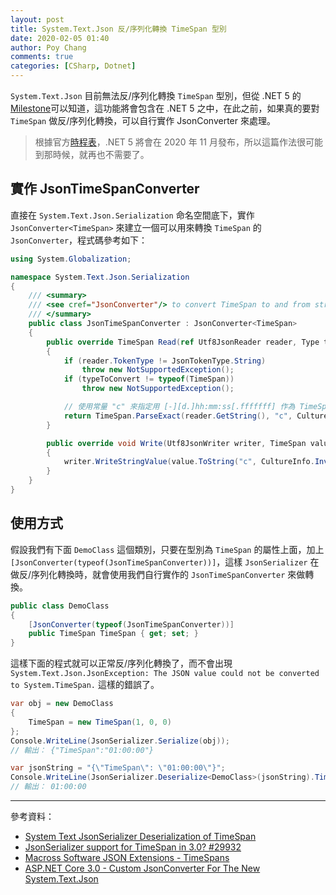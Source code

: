 ```yaml
---
layout: post
title: System.Text.Json 反/序列化轉換 TimeSpan 型別
date: 2020-02-05 01:40
author: Poy Chang
comments: true
categories: [CSharp, Dotnet]
---
```


`System.Text.Json` 目前無法反/序列化轉換 `TimeSpan` 型別，但從 .NET 5 的 [Milestone](https://github.com/dotnet/runtime/milestone/7)可以知道，這功能將會包含在 .NET 5 之中，在此之前，如果真的要對 `TimeSpan` 做反/序列化轉換，可以自行實作 JsonConverter 來處理。

>根據官方[時程表](https://github.com/dotnet/core/blob/master/roadmap.md)，.NET 5 將會在 2020 年 11 月發布，所以這篇作法很可能到那時候，就再也不需要了。

## 實作 JsonTimeSpanConverter

直接在 `System.Text.Json.Serialization` 命名空間底下，實作 `JsonConverter<TimeSpan>` 來建立一個可以用來轉換 `TimeSpan` 的 `JsonConverter`，程式碼參考如下：

```csharp
using System.Globalization;

namespace System.Text.Json.Serialization
{
    /// <summary>
    /// <see cref="JsonConverter"/> to convert TimeSpan to and from strings.
    /// </summary>
    public class JsonTimeSpanConverter : JsonConverter<TimeSpan>
    {
        public override TimeSpan Read(ref Utf8JsonReader reader, Type typeToConvert, JsonSerializerOptions options)
        {
            if (reader.TokenType != JsonTokenType.String)
                throw new NotSupportedException();
            if (typeToConvert != typeof(TimeSpan))
                throw new NotSupportedException();

            // 使用常量 "c" 來指定用 [-][d.]hh:mm:ss[.fffffff] 作為 TimeSpans 轉換的格式
            return TimeSpan.ParseExact(reader.GetString(), "c", CultureInfo.InvariantCulture);
        }

        public override void Write(Utf8JsonWriter writer, TimeSpan value, JsonSerializerOptions options)
        {
            writer.WriteStringValue(value.ToString("c", CultureInfo.InvariantCulture));
        }
    }
}
```

## 使用方式

假設我們有下面 `DemoClass` 這個類別，只要在型別為 `TimeSpan` 的屬性上面，加上 `[JsonConverter(typeof(JsonTimeSpanConverter))]`，這樣 `JsonSerializer` 在做反/序列化轉換時，就會使用我們自行實作的 `JsonTimeSpanConverter` 來做轉換。

```csharp
public class DemoClass
{
    [JsonConverter(typeof(JsonTimeSpanConverter))]
    public TimeSpan TimeSpan { get; set; }
}
```

這樣下面的程式就可以正常反/序列化轉換了，而不會出現 `System.Text.Json.JsonException: The JSON value could not be converted to System.TimeSpan.` 這樣的錯誤了。

```csharp
var obj = new DemoClass
{
    TimeSpan = new TimeSpan(1, 0, 0)
};
Console.WriteLine(JsonSerializer.Serialize(obj));
// 輸出： {"TimeSpan":"01:00:00"}

var jsonString = "{\"TimeSpan\": \"01:00:00\"}";
Console.WriteLine(JsonSerializer.Deserialize<DemoClass>(jsonString).TimeSpan);
// 輸出： 01:00:00
```

----------

參考資料：

* [System Text JsonSerializer Deserialization of TimeSpan](https://stackoverflow.com/questions/59557138/system-text-jsonserializer-deserialization-of-timespan)
* [JsonSerializer support for TimeSpan in 3.0? #29932](https://github.com/dotnet/runtime/issues/29932)
* [Macross Software JSON Extensions - TimeSpans](https://github.com/Macross-Software/core/blob/develop/ClassLibraries/Macross.Json.Extensions/README.md)
* [ASP.NET Core 3.0 - Custom JsonConverter For The New System.Text.Json](https://www.thinktecture.com/asp-net/aspnet-core-3-0-custom-jsonconverter-for-the-new-system_text_json/)
